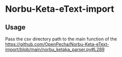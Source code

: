 # Norbu-Keta-eText-import


## Usage

Pass the csv directory path to the main function of the https://github.com/OpenPecha/Norbu-Keta-eText-import/blob/main/norbu_ketaka_parser.py#L289
